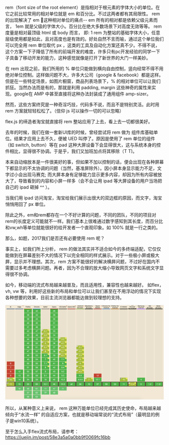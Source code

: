 rem（font size of the root element）是指相对于根元素的字体大小的单位。在它之前比较常用的相对单位就是 em 和百分比。不过这两者都有其局限性。 rem 的出现解决了 em 这种相对单位的痛点-- em 所有的相对都是依赖父级元素而言， 1em 就是父级的字体大小。百分比在绝大多数场景下对高度无效等等。 rem 度量是相对最顶级 html 或 body 而言， 即: 1 rem 为整站的基础字体大小，任意层级使用都是如此，且对高度也是有效的。好处自然不言而喻，通过这个单位我们可以完全用 rem 单位取代 px ，这类的工具及自动化方案还真不少。不得不说，这个方案一下子降低了所有的前端开发的难度，许多只有pc开发经验的同学一下子具备了移动开发的能力，这种感觉就像是打开了新世界的大门一样美妙。

在 rem 出现之前，我们所用的 % 单位只能做到横向自由控制，竖向经常不得不用绝对单位控制。这样做问题不大，许多大公司（google & facebook）都是这样。但是在一些特定场景，如图片橱窗，商品列表场景下，% 的相对单位可以让我们抓狂。当然办法而是有的，那就是利用 padding, margin 这些神奇的属性来实现。google在 AMP 中甚至直接将这种办法封装成了通用组件 amp-sizer。

然而，这些方案终究是一种奇淫巧技，代码多不说，而且不是特别灵活。此时用 rem 方案就轻轻松松了。（信仰 js 可以操作一切的可以忽略）

flex.js 的缔造者淘宝就直接将 rem 整站应用了上去，看上去一切都很美好。

去年的时候，我们在做一套新UI库的时候，曾经尝试将 rem 做为 组件库基础单位。结果才应用上去不久，便被 UED 叫停了。原因是使用了 rem 单位的组件（如 switch, button）等在 pad 这种大屏设备下会显得很大，这与系统本身的控件相比，显得很不协调。于是乎，我们又加班加点将其移除（T T)。

本来自动缩放本是一件很美好的事，但如果不加以控制的话，便会出现在各种屏幕下都显示的不太协调的问题（当然，基准屏除外）。因小屏本身显示能力不足，文字过小会出现马赛克; 而大屏本身有足够能力显示更多内容，却因为所有内容被放大了，导致看到的内容和小屏一样多（会不会让用 ipad 等大屏设备的用户当场把自己的 ipad 砸掉 ^^ ）。

当我们用 ipad 访问淘宝，淘宝给我们展示出很大的双边框的原因，而文字，淘宝悄悄用回了 px 单位。

除此之外，em和rem都存在一个不好计算的问题，不同的团队，不同的项目对rem的长度定义可能就不一样。我们基本上很难通过数字感知到其长度，而百分比和vw,wh等单位就能很好的给开发者一个直观印象。如 100% 就是一行之类的。

那么，如题，2017我们是否还有必要使用 rem 呢？

事实上，如我们所上分析， rem 的做法其实并不适合如今的多终端适配，它仅仅能做到在屏幕差别不大的情况下以完全相同的样式展示。对于一些极小屛或极大屛，显示并不理想。其次，rem 方案不能很好的解决横屛问题，不过好在国内不需要过多考虑横屏问题。再者，因为不合理的放大缩小导致网页文字和系统文字显得很不协调。

如今，移动端的流式布局越来越普及，而且适用性，兼容性也越来越好。
如flex，vh, vw 等，利用好这些新的布局和单位可以让我们甚至在不用浮动的情况下实现各种想要的效果，目前主流浏览器都能达做到较理想的支持。

![](https://raw.githubusercontent.com/lwdgit/blog/gh-pages/media/201708242241315.png)

所以，从某种意义上来说， rem 这种万能单位已经完成其历史使命，布局越来越倾向于“水流一样” 的自适应方案，也就是移动端常说的“流式布局”（最明显的例子是win10系统）。

至于怎么入手flex流式布局，请参考：https://juejin.im/post/58e3a5a0a0bb9f0069fc16bb








